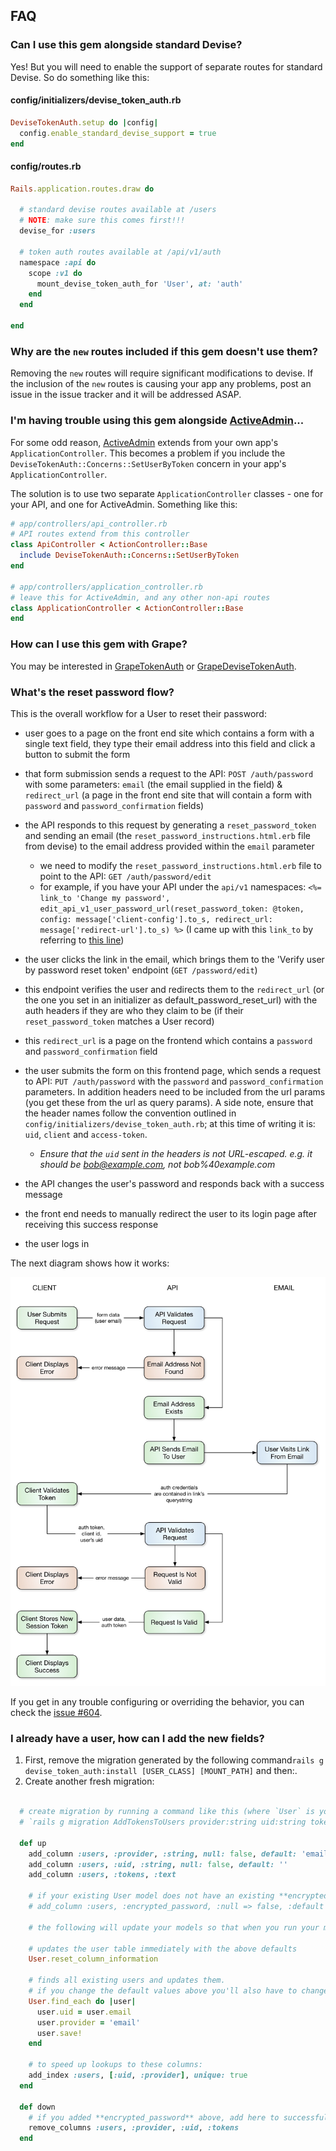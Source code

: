 ## FAQ

### Can I use this gem alongside standard Devise?

Yes! But you will need to enable the support of separate routes for standard Devise. So do something like this:

#### config/initializers/devise_token_auth.rb
~~~ruby
DeviseTokenAuth.setup do |config|
  config.enable_standard_devise_support = true
end
~~~

#### config/routes.rb
~~~ruby
Rails.application.routes.draw do

  # standard devise routes available at /users
  # NOTE: make sure this comes first!!!
  devise_for :users

  # token auth routes available at /api/v1/auth
  namespace :api do
    scope :v1 do
      mount_devise_token_auth_for 'User', at: 'auth'
    end
  end

end
~~~

### Why are the `new` routes included if this gem doesn't use them?

Removing the `new` routes will require significant modifications to devise. If the inclusion of the `new` routes is causing your app any problems, post an issue in the issue tracker and it will be addressed ASAP.

### I'm having trouble using this gem alongside [ActiveAdmin](http://activeadmin.info/)...

For some odd reason, [ActiveAdmin](http://activeadmin.info/) extends from your own app's `ApplicationController`. This becomes a problem if you include the `DeviseTokenAuth::Concerns::SetUserByToken` concern in your app's `ApplicationController`.

The solution is to use two separate `ApplicationController` classes - one for your API, and one for ActiveAdmin. Something like this:

~~~ruby
# app/controllers/api_controller.rb
# API routes extend from this controller
class ApiController < ActionController::Base
  include DeviseTokenAuth::Concerns::SetUserByToken
end

# app/controllers/application_controller.rb
# leave this for ActiveAdmin, and any other non-api routes
class ApplicationController < ActionController::Base
end
~~~


### How can I use this gem with Grape?

You may be interested in [GrapeTokenAuth](https://github.com/mcordell/grape_token_auth) or [GrapeDeviseTokenAuth](https://github.com/mcordell/grape_devise_token_auth).

### What's the reset password flow?

This is the overall workflow for a User to reset their password:

- user goes to a page on the front end site which contains a form with a single text field, they type their email address into this field and click a button to submit the form

- that form submission sends a request to the API: `POST /auth/password` with some parameters: `email` (the email supplied in the field) & `redirect_url` (a page in the front end site that will contain a form with `password` and `password_confirmation` fields)

- the API responds to this request by generating a `reset_password_token` and sending an email (the `reset_password_instructions.html.erb` file from devise) to the email address provided within the `email` parameter
  - we need to modify the `reset_password_instructions.html.erb` file to point to the API: `GET /auth/password/edit`
  - for example, if you have your API under the `api/v1` namespaces: `<%= link_to 'Change my password', edit_api_v1_user_password_url(reset_password_token: @token, config: message['client-config'].to_s, redirect_url: message['redirect-url'].to_s) %>` (I came up with this `link_to` by referring to [this line](https://github.com/lynndylanhurley/devise_token_auth/blob/15bf7857eca2d33602c7a9cb9d08db8a160f8ab8/app/views/devise/mailer/reset_password_instructions.html.erb#L5))

- the user clicks the link in the email, which brings them to the 'Verify user by password reset token' endpoint (`GET /password/edit`)

- this endpoint verifies the user and redirects them to the `redirect_url` (or the one you set in an initializer as default_password_reset_url) with the auth headers if they are who they claim to be (if their `reset_password_token` matches a User record)

- this `redirect_url` is a page on the frontend which contains a `password` and `password_confirmation` field

- the user submits the form on this frontend page, which sends a request to API: `PUT /auth/password` with the `password` and `password_confirmation` parameters. In addition headers need to be included from the url params (you get these from the url as query params). A side note, ensure that the header names follow the convention outlined in `config/initializers/devise_token_auth.rb`; at this time of writing it is: `uid`, `client` and `access-token`.
  - _Ensure that the `uid` sent in the headers is not URL-escaped. e.g. it should be bob@example.com, not bob%40example.com_

- the API changes the user's password and responds back with a success message

- the front end needs to manually redirect the user to its login page after receiving this success response

- the user logs in

The next diagram shows how it works:

![password reset flow](password_diagram_reset.jpg)

If you get in any trouble configuring or overriding the behavior, you can check the [issue #604](https://github.com/lynndylanhurley/devise_token_auth/issues/604).


### I already have a user, how can I add the new fields?

1. First, remove the migration generated by the following command`rails g devise_token_auth:install [USER_CLASS] [MOUNT_PATH]` and then:.
2. Create another fresh migration:

```ruby

  # create migration by running a command like this (where `User` is your USER_CLASS table):
  # `rails g migration AddTokensToUsers provider:string uid:string tokens:text`

  def up
    add_column :users, :provider, :string, null: false, default: 'email'
    add_column :users, :uid, :string, null: false, default: ''
    add_column :users, :tokens, :text

    # if your existing User model does not have an existing **encrypted_password** column uncomment below line.
    # add_column :users, :encrypted_password, :null => false, :default => ""

    # the following will update your models so that when you run your migration

    # updates the user table immediately with the above defaults
    User.reset_column_information

    # finds all existing users and updates them.
    # if you change the default values above you'll also have to change them here below:
    User.find_each do |user|
      user.uid = user.email
      user.provider = 'email'
      user.save!
    end

    # to speed up lookups to these columns:
    add_index :users, [:uid, :provider], unique: true
  end

  def down
    # if you added **encrypted_password** above, add here to successfully rollback
    remove_columns :users, :provider, :uid, :tokens
  end

```
